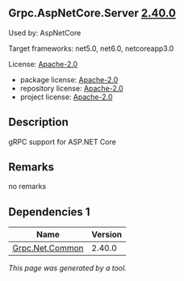 Grpc.AspNetCore.Server [2.40.0](https://www.nuget.org/packages/Grpc.AspNetCore.Server/2.40.0)
--------------------

Used by: AspNetCore

Target frameworks: net5.0, net6.0, netcoreapp3.0

License: [Apache-2.0](../../../../licenses/apache-2.0) 

- package license: [Apache-2.0](https://licenses.nuget.org/Apache-2.0) 
- repository license: [Apache-2.0](https://github.com/grpc/grpc-dotnet.git) 
- project license: [Apache-2.0](https://github.com/grpc/grpc-dotnet) 

Description
-----------
gRPC support for ASP.NET Core

Remarks
-----------
no remarks


Dependencies 1
-----------

|Name|Version|
|----------|:----|
|[Grpc.Net.Common](../../../../packages/nuget.org/grpc.net.common/2.40.0)|2.40.0|

*This page was generated by a tool.*